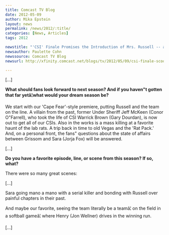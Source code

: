 ```yaml
---
title: Comcast TV Blog
date: 2012-05-09
author: Mika Epstein
layout: news
permalink: /news/2012/:title/
categories: [News, Articles]
tags: 2012

newstitle: "'CSI' Finale Promises the Introduction of Mrs. Russell -- and the Ultimate Home Invasion  "
newsauthor: Paulette Cohn  
newssource: Comcast TV Blog  
newsurl: http://xfinity.comcast.net/blogs/tv/2012/05/09/csi-finale-scoop-peri-gilpin-homecoming-ted-danson/  

---
```


[...]

**What should fans look forward to next season? And if you haven"t gotten that far yetâ¦what would your dream season be?**

We start with our 'Cape Fear'-style premiere, putting Russell and the team on the line. A villain from the past, former Under Sheriff Jeff McKeen (Conor O"Farrell), who took the life of CSI Warrick Brown (Gary Dourdan), is now out to get all of our CSIs. Also in the works is a mass killing at a favorite haunt of the lab rats. A trip back in time to old Vegas and the 'Rat Pack.' And, on a personal front, the fans" questions about the state of affairs between Grissom and Sara (Jorja Fox) will be answered.

[...]

**Do you have a favorite episode, line, or scene from this season? If so, what?**

There were so many great scenes:

[...]

Sara going mano a mano with a serial killer and bonding with Russell over painful chapters in their past.

And maybe our favorite, seeing the team literally be a teamâ¦ on the field in a softball gameâ¦ where Henry (Jon Wellner) drives in the winning run.

[...]

